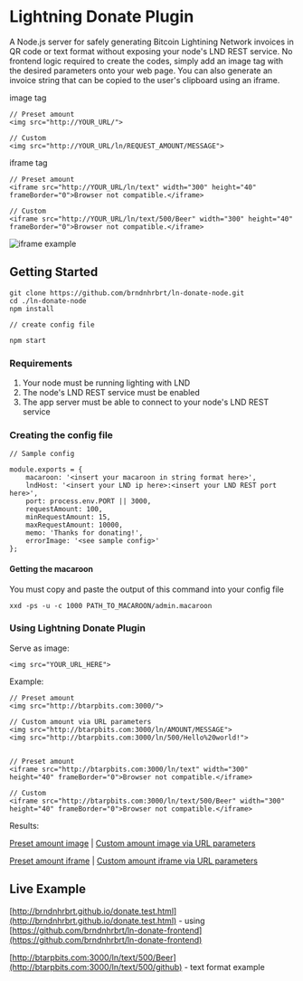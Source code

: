 # Lightning Donate Plugin

A Node.js server for safely generating Bitcoin Lightining Network invoices in QR code or text format without exposing your node's LND REST service. No frontend logic required to create the codes, simply add an image tag with the desired parameters onto your web page. You can also generate an invoice string that can be copied to the user's clipboard using an iframe.

image tag
```
// Preset amount
<img src="http://YOUR_URL/">

// Custom
<img src="http://YOUR_URL/ln/REQUEST_AMOUNT/MESSAGE">

```

iframe tag
```
// Preset amount
<iframe src="http://YOUR_URL/ln/text" width="300" height="40" frameBorder="0">Browser not compatible.</iframe>

// Custom
<iframe src="http://YOUR_URL/ln/text/500/Beer" width="300" height="40" frameBorder="0">Browser not compatible.</iframe>

```

![iframe example](http://brndnhrbrt.github.io/img/iframe.example.png)

## Getting Started

```
git clone https://github.com/brndnhrbrt/ln-donate-node.git
cd ./ln-donate-node
npm install

// create config file

npm start
```

### Requirements

1. Your node must be running lighting with LND
2. The node's LND REST service must be enabled
3. The app server must be able to connect to your node's LND REST service

### Creating the config file

```
// Sample config

module.exports = {
    macaroon: '<insert your macaroon in string format here>',
    lndHost: '<insert your LND ip here>:<insert your LND REST port here>',
    port: process.env.PORT || 3000,
    requestAmount: 100,
    minRequestAmount: 15,
    maxRequestAmount: 10000,
    memo: 'Thanks for donating!',
    errorImage: '<see sample config>'
};

```

#### Getting the macaroon

You must copy and paste the output of this command into your config file

```
xxd -ps -u -c 1000 PATH_TO_MACAROON/admin.macaroon
```

### Using Lightning Donate Plugin

Serve as image:
```
<img src="YOUR_URL_HERE">
```

Example:

```
// Preset amount
<img src="http://btarpbits.com:3000/">

// Custom amount via URL parameters
<img src="http://btarpbits.com:3000/ln/AMOUNT/MESSAGE">
<img src="http://btarpbits.com:3000/ln/500/Hello%20world!">


// Preset amount
<iframe src="http://btarpbits.com:3000/ln/text" width="300" height="40" frameBorder="0">Browser not compatible.</iframe>

// Custom
<iframe src="http://btarpbits.com:3000/ln/text/500/Beer" width="300" height="40" frameBorder="0">Browser not compatible.</iframe>

```

Results:

[Preset amount image](http://btarpbits.com:3000/)  |  [Custom amount image via URL parameters](http://btarpbits.com:3000/ln/500/Hello%20world!)

[Preset amount iframe](http://btarpbits.com:3000/ln/text)  |  [Custom amount iframe via URL parameters](http://btarpbits.com:3000/ln/text/500/Beer)

## Live Example

[http://brndnhrbrt.github.io/donate.test.html](http://brndnhrbrt.github.io/donate.test.html) - using [https://github.com/brndnhrbrt/ln-donate-frontend](https://github.com/brndnhrbrt/ln-donate-frontend)

[http://btarpbits.com:3000/ln/text/500/Beer](http://btarpbits.com:3000/ln/text/500/github) - text format example
